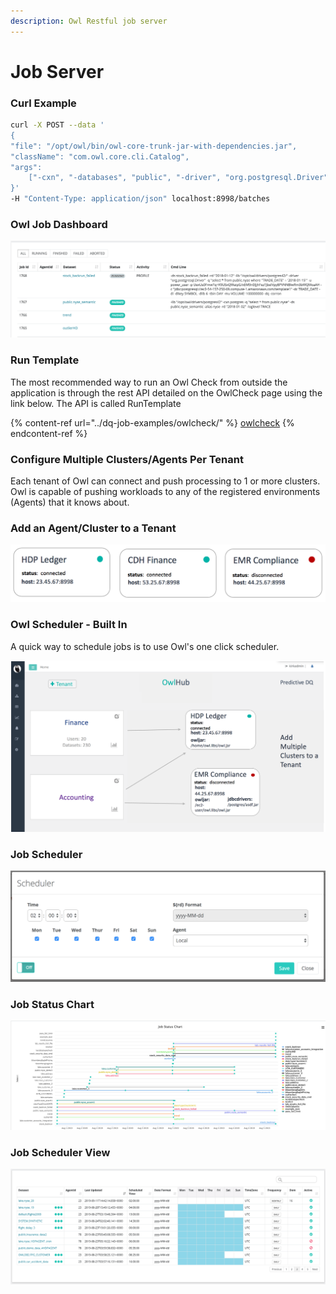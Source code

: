 ```yaml
---
description: Owl Restful job server
---
```


# Job Server

### Curl Example

```bash
curl -X POST --data '
{
"file": "/opt/owl/bin/owl-core-trunk-jar-with-dependencies.jar", 
"className": "com.owl.core.cli.Catalog", 
"args": 
    ["-cxn", "-databases", "public", "-driver", "org.postgresql.Driver", "-lib", "/opt/owl/drivers/postgres42/"]
}' 
-H "Content-Type: application/json" localhost:8998/batches
```

### Owl Job Dashboard

![](../.gitbook/assets/owl-job-status.png)

### Run Template

The most recommended way to run an Owl Check from outside the application is through the rest API detailed on the OwlCheck page using the link below.  The API is called RunTemplate

{% content-ref url="../dq-job-examples/owlcheck/" %}
[owlcheck](../dq-job-examples/owlcheck/)
{% endcontent-ref %}

### Configure Multiple Clusters/Agents Per Tenant

Each tenant of Owl can connect and push processing to 1 or more clusters.  Owl is capable of pushing workloads to any of the registered environments (Agents) that it knows about. 

### Add an Agent/Cluster to a Tenant

![](<../.gitbook/assets/owl-agent (1).png>)

### Owl Scheduler - Built In

A quick way to schedule jobs is to use Owl's one click scheduler.

![](../.gitbook/assets/agenttenant.png)

### Job Scheduler

![](../.gitbook/assets/owl-schedule.png)

### Job Status Chart

![](../.gitbook/assets/olw-jobs.png)

### Job Scheduler View

![](<../.gitbook/assets/owl-scheduler (1).png>)
